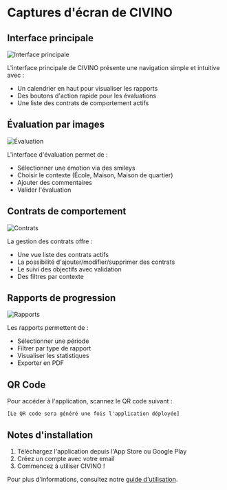 # Captures d'écran de CIVINO

## Interface principale

![Interface principale](./main.png)

L'interface principale de CIVINO présente une navigation simple et intuitive avec :
- Un calendrier en haut pour visualiser les rapports
- Des boutons d'action rapide pour les évaluations
- Une liste des contrats de comportement actifs

## Évaluation par images

![Évaluation](./evaluation.png)

L'interface d'évaluation permet de :
- Sélectionner une émotion via des smileys
- Choisir le contexte (École, Maison, Maison de quartier)
- Ajouter des commentaires
- Valider l'évaluation

## Contrats de comportement

![Contrats](./contracts.png)

La gestion des contrats offre :
- Une vue liste des contrats actifs
- La possibilité d'ajouter/modifier/supprimer des contrats
- Le suivi des objectifs avec validation
- Des filtres par contexte

## Rapports de progression

![Rapports](./reports.png)

Les rapports permettent de :
- Sélectionner une période
- Filtrer par type de rapport
- Visualiser les statistiques
- Exporter en PDF

## QR Code

Pour accéder à l'application, scannez le QR code suivant :

```
[Le QR code sera généré une fois l'application déployée]
```

## Notes d'installation

1. Téléchargez l'application depuis l'App Store ou Google Play
2. Créez un compte avec votre email
3. Commencez à utiliser CIVINO !

Pour plus d'informations, consultez notre [guide d'utilisation](../user-guide.md).

